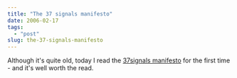 ```yaml
---
title: "The 37 signals manifesto"
date: 2006-02-17
tags: 
  - "post"
slug: the-37-signals-manifesto
---
```


Although it's quite old, today I read the [37signals manifesto](http://www.37signals.com/37signals.html) for the first time - and it's well worth the read.
